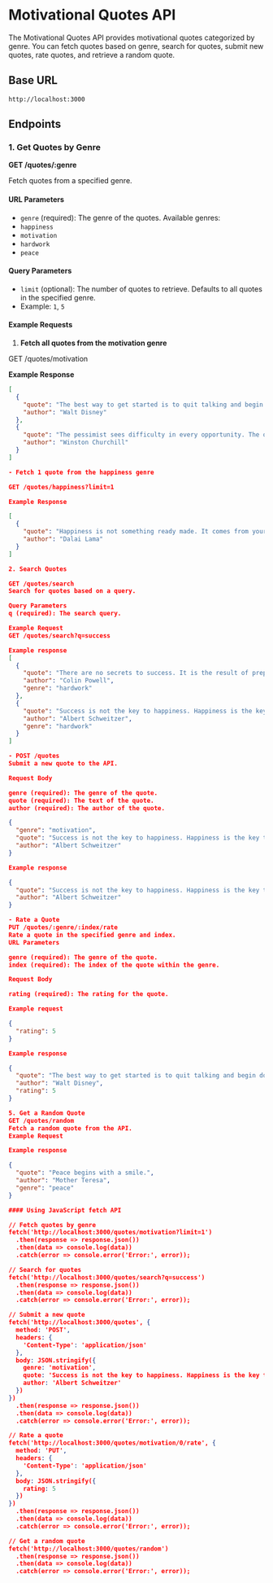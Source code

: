 # Motivational Quotes API

The Motivational Quotes API provides motivational quotes categorized by genre. You can fetch quotes based on genre, search for quotes, submit new quotes, rate quotes, and retrieve a random quote.

## Base URL

`http://localhost:3000`

## Endpoints

### 1. Get Quotes by Genre

**GET /quotes/:genre**

Fetch quotes from a specified genre.

#### URL Parameters

- `genre` (required): The genre of the quotes. Available genres:
 - `happiness`
 - `motivation`
 - `hardwork`
 - `peace`

#### Query Parameters

- `limit` (optional): The number of quotes to retrieve. Defaults to all quotes in the specified genre.
 - Example: `1`, `5`

#### Example Requests

1. **Fetch all quotes from the motivation genre**

GET /quotes/motivation

**Example Response**

```json
[  
  {
    "quote": "The best way to get started is to quit talking and begin doing.",
    "author": "Walt Disney"
  },
  {
    "quote": "The pessimist sees difficulty in every opportunity. The optimist sees opportunity in every difficulty.",
    "author": "Winston Churchill"
  }
]

- Fetch 1 quote from the happiness genre

GET /quotes/happiness?limit=1

Example Response

[
  {
    "quote": "Happiness is not something ready made. It comes from your own actions.",
    "author": "Dalai Lama"
  }
]

2. Search Quotes

GET /quotes/search
Search for quotes based on a query.

Query Parameters
q (required): The search query.

Example Request
GET /quotes/search?q=success

Example response 
[
  {
    "quote": "There are no secrets to success. It is the result of preparation, hard work, and learning from failure.",
    "author": "Colin Powell",
    "genre": "hardwork"
  },
  {
    "quote": "Success is not the key to happiness. Happiness is the key to success. If you love what you are doing, you will be successful.",
    "author": "Albert Schweitzer",
    "genre": "hardwork"
  }
]

- POST /quotes
Submit a new quote to the API.

Request Body

genre (required): The genre of the quote.
quote (required): The text of the quote.
author (required): The author of the quote.

{
  "genre": "motivation",
  "quote": "Success is not the key to happiness. Happiness is the key to success.",
  "author": "Albert Schweitzer"
}

Example response 

{
  "quote": "Success is not the key to happiness. Happiness is the key to success.",
  "author": "Albert Schweitzer"
}

- Rate a Quote
PUT /quotes/:genre/:index/rate
Rate a quote in the specified genre and index.
URL Parameters

genre (required): The genre of the quote.
index (required): The index of the quote within the genre.

Request Body

rating (required): The rating for the quote.

Example request 

{
  "rating": 5
}

Example response 

{
  "quote": "The best way to get started is to quit talking and begin doing.",
  "author": "Walt Disney",
  "rating": 5
}

5. Get a Random Quote
GET /quotes/random
Fetch a random quote from the API.
Example Request

Example response 

{
  "quote": "Peace begins with a smile.",
  "author": "Mother Teresa",
  "genre": "peace"
}

#### Using JavaScript fetch API

// Fetch quotes by genre
fetch('http://localhost:3000/quotes/motivation?limit=1')
  .then(response => response.json())
  .then(data => console.log(data))
  .catch(error => console.error('Error:', error));

// Search for quotes
fetch('http://localhost:3000/quotes/search?q=success')
  .then(response => response.json())
  .then(data => console.log(data))
  .catch(error => console.error('Error:', error));

// Submit a new quote
fetch('http://localhost:3000/quotes', {
  method: 'POST',
  headers: {
    'Content-Type': 'application/json'
  },
  body: JSON.stringify({
    genre: 'motivation',
    quote: 'Success is not the key to happiness. Happiness is the key to success.',
    author: 'Albert Schweitzer'
  })
})
  .then(response => response.json())
  .then(data => console.log(data))
  .catch(error => console.error('Error:', error));

// Rate a quote
fetch('http://localhost:3000/quotes/motivation/0/rate', {
  method: 'PUT',
  headers: {
    'Content-Type': 'application/json'
  },
  body: JSON.stringify({
    rating: 5
  })
})
  .then(response => response.json())
  .then(data => console.log(data))
  .catch(error => console.error('Error:', error));

// Get a random quote
fetch('http://localhost:3000/quotes/random')
  .then(response => response.json())
  .then(data => console.log(data))
  .catch(error => console.error('Error:', error));